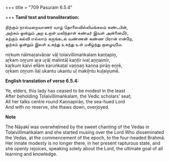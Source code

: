 +++
title = "709 Pasuram 6.5.4"

+++
**Tamil text and transliteration:**

நிற்கும் நால்மறைவாணர் வாழ் தொலைவில்லிமங்கலம் கண்டபின்,  
அற்கம் ஒன்றும் அற உறாள் மலிந்தாள் கண்டீர் இவள் அன்னைமீர்,  
கற்கும் கல்வி எல்லாம் கருங்கடல் வண்ணன் கண்ண பிரான் என்றே,  
ஒற்கம் ஒன்றும் இலள் உகந்து உகந்து உள் மகிழ்ந்து குழையுமே.

niṟkum nālmaṟaivāṇar vāḻ tolaivillimaṅkalam kaṇṭapiṉ,  
aṟkam oṉṟum aṟa uṟāḷ malintāḷ kaṇṭīr ivaḷ aṉṉaimīr,  
kaṟkum kalvi ellām karuṅkaṭal vaṇṇaṉ kaṇṇa pirāṉ eṉṟē,  
oṟkam oṉṟum ilaḷ ukantu ukantu uḷ makiḻntu kuḻaiyumē.

**English translation of verse 6.5.4:**

Ye, elders, this lady has ceased to be modest in the least  
After beholding Tolaivillimaṅkalam, the Vedic scholars’ seat;  
All her talks centre round Kaṇṇapirāṉ, the sea-hued Lord  
And with no reserve, she thaws down, overjoyed.

**Note**

The Nāyakī was overwhelmed by the sweet chanting of the Vedas in Tolaivillimaṅkalam and she started musing over the Lord Who disseminated the Vedas, at the commencement of the epoch, to the four-headed Brahmā. Her innate modesty is no longer there, in her present rapturous state, and she openly rejoices, speaking solely about the Lord, the ultimate goal of all learning and knowledge.



